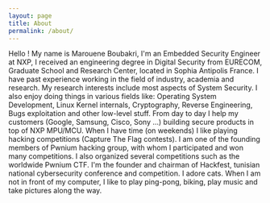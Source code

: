 ```yaml
---
layout: page
title: About
permalink: /about/
---
```


Hello ! My name is Marouene Boubakri, I'm an Embedded Security Engineer at NXP, I received an engineering degree in Digital Security from EURECOM, Graduate School and Research Center, located in Sophia Antipolis France.
I have past experience working in the field of industry, academia and research.
My research interests include most aspects of System Security. I also enjoy doing things in various fields like: Operating System Development, Linux Kernel internals, Cryptography, Reverse Engineering, Bugs exploitation and other low-level stuff.
From day to day I help my customers (Google, Samsung, Cisco, Sony ...) building secure products in top of NXP MPU/MCU.
When I have time (on weekends) I like playing hacking competitions (Capture The Flag contests). I am one of the founding members of Pwnium hacking group, with whom I participated and won many competitions. I also organized several competitions such as the worldwide Pwnium CTF. I'm the founder and chairman of Hackfest, tunisian national cybersecurity conference and competition.
I adore cats. When I am not in front of my computer, I like to play ping-pong, biking, play music and take pictures along the way.
